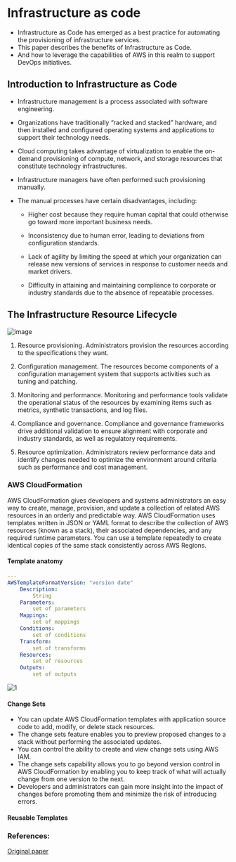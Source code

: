 # Infrastructure as code

- Infrastructure as Code has emerged as a best practice for automating the provisioning of infrastructure services. 
- This paper describes the benefits of Infrastructure as Code.
- And how to leverage the capabilities of AWS in this realm to support DevOps initiatives.


## Introduction to Infrastructure as Code

- Infrastructure management is a process associated with software engineering.
- Organizations have traditionally “racked and stacked” hardware, and then installed and configured operating systems and applications to support their technology needs. 
- Cloud computing takes advantage of virtualization to enable the on-demand provisioning of compute, network, and storage resources that constitute technology infrastructures.

- Infrastructure managers have often performed such provisioning manually. 
- The manual processes have certain disadvantages, including:
    
     - Higher cost because they require human capital that could otherwise go toward more important business needs.
     - Inconsistency due to human error, leading to deviations from configuration standards.
    
     - Lack of agility by limiting the speed at which your organization can release new versions of services in response to customer needs and market drivers.
     - Difficulty in attaining and maintaining compliance to corporate or industry standards due to the absence of repeatable processes.


## The Infrastructure Resource Lifecycle

![image](https://user-images.githubusercontent.com/23625821/133917214-9c20040a-f476-4857-8aa8-2ca9fec2e7f9.png)

1. Resource provisioning. Administrators provision the resources according to the specifications they want.
2. Configuration management. The resources become components of a configuration management system that supports activities such as tuning and patching.

3. Monitoring and performance. Monitoring and performance tools validate the operational status of the resources by examining items such as metrics, synthetic transactions, and log files.
4. Compliance and governance. Compliance and governance frameworks drive additional validation to ensure alignment with corporate and industry standards, as well as regulatory requirements.

5. Resource optimization. Administrators review performance data and identify changes needed to optimize the environment around criteria such as performance and cost management.

### AWS CloudFormation
AWS CloudFormation gives developers and systems administrators an easy way to create, manage, provision, and update a collection of related AWS resources in an orderly and predictable way. AWS CloudFormation uses templates written in JSON or YAML format to describe the collection of AWS resources (known as a stack), their associated dependencies, and any required runtime parameters. You can use a template repeatedly to create identical copies of the same stack consistently across AWS Regions.

#### Template anatomy

```yaml
---
AWSTemplateFormatVersion: "version date"
    Description:
        String
    Parameters:
        set of parameters
    Mappings:
        set of mappings
    Conditions:
        set of conditions
    Transform:
        set of transforms
    Resources:
        set of resources
    Outputs:
        set of outputs

```


![1](https://user-images.githubusercontent.com/23625821/134113464-e3422ed2-8465-4787-b857-c3459c37000f.png)

#### Change Sets

- You can update AWS CloudFormation templates with application source code to add, modify, or delete stack resources. 
- The change sets feature enables you to preview proposed changes to a stack without performing the associated updates.
- You can control the ability to create and view change sets using AWS IAM.
- The change sets capability allows you to go beyond version control in AWS CloudFormation by enabling you to keep track of what will actually change from one version to the next. 
- Developers and administrators can gain more insight into the impact of changes before promoting them and minimize the risk of introducing errors.

#### Reusable Templates




























### References:

<a href="https://d0.awsstatic.com/whitepapers/DevOps/infrastructure-as-code.pdf"> Original paper </a>


